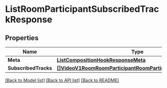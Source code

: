 # ListRoomParticipantSubscribedTrackResponse

## Properties

Name | Type | Description | Notes
------------ | ------------- | ------------- | -------------
**Meta** | [**ListCompositionHookResponseMeta**](ListCompositionHookResponseMeta.md) |  |[optional] 
**SubscribedTracks** | [**[]VideoV1RoomRoomParticipantRoomParticipantSubscribedTrack**](VideoV1RoomRoomParticipantRoomParticipantSubscribedTrack.md) |  |[optional] 

[[Back to Model list]](../README.md#documentation-for-models) [[Back to API list]](../README.md#documentation-for-api-endpoints) [[Back to README]](../README.md)


